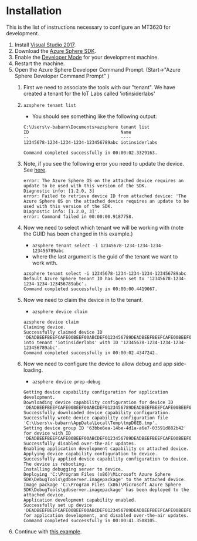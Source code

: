 # Installation

This is the list of instructions necessary to configure an MT3620 for development.
1. Install [Visual Studio 2017](https://visualstudio.microsoft.com/vs/whatsnew/). 
1. Download the [Azure Sphere SDK](https://aka.ms/AzureSphereSDKDownload). 
1. Enable the [Developer Mode](https://docs.microsoft.com/en-us/windows/uwp/get-started/enable-your-device-for-development) for your development machine.
1. Restart the machine.
1. Open the Azure Sphere Developer Command Prompt. (Start->"Azure Sphere Developer Command Prompt" )
    1. First we need to associate the tools with our "tenant". We have created a tenant for the IoT Labs called 'iotinsiderlabs'
    1. ```azsphere tenant list```
        - You should see something like the following output:
        ``` 
        C:\Users\v-babarn\Documents>azsphere tenant list
        ID                                   Name
        --                                   ----
        12345678-1234-1234-1234-123456789abc iotinsiderlabs
        
        Command completed successfully in 00:00:02.3329163.
        ```
    1. Note, if you see the following error you need to update the device. See [here](./Update.md).
        ```
        error: The Azure Sphere OS on the attached device requires an update to be used with this version of the SDK.
        Diagnostic info: [1.2.0, 3]
        error: Failed to retrieve device ID from attached device: 'The Azure Sphere OS on the attached device requires an update to be used with this version of the SDK.
        Diagnostic info: [1.2.0, 3]'.
        error: Command failed in 00:00:00.9187758.
        ```
    1. Now we need to select which tenant we will be working with (note the GUID has been changed in this example.)
        - `azsphere tenant select -i 12345678-1234-1234-1234-123456789abc` 
        - where the last argument is the guid of the tenant we want to work with.
     
        ``` 
        azsphere tenant select -i 12345678-1234-1234-1234-123456789abc
        Default Azure Sphere tenant ID has been set to '12345678-1234-1234-1234-123456789abc'.
        Command completed successfully in 00:00:00.4419067.
        ```
    5. Now we need to claim the device in to the tenant.
        - `azsphere device claim`
        ```
        azsphere device claim
        Claiming device.
        Successfully claimed device ID 'DEADBEEFBEEFCAFE00BEEF00ABCDEF0123456789DEADBEEFBEEFCAFE00BEEF00ABCDEF0123456789DEADBEEFBEEFCAFE00BEEF00ABCDEF0123456789DEADBEEF' into tenant 'iotinsiderlabs' with ID '12345678-1234-1234-1234-123456789abc'.
        Command completed successfully in 00:00:02.4347242.
        ```
    6. Now we need to configure the device to allow debug and app side-loading.
        - `azsphere device prep-debug`
        ```
        Getting device capability configuration for application development.
        Downloading device capability configuration for device ID 'DEADBEEFBEEFCAFE00BEEF00ABCDEF0123456789DEADBEEFBEEFCAFE00BEEF00ABCDEF0123456789DEADBEEFBEEFCAFE00BEEF00ABCDEF0123456789DEADBEEF'.
        Successfully downloaded device capability configuration.
        Successfully wrote device capability configuration file 'C:\Users\v-babarn\AppData\Local\Temp\tmpD6EB.tmp'.
        Setting device group ID '63bbe6ea-14be-4d1a-a6e7-03591d882b42' for device with ID 'DEADBEEFBEEFCAFE00BEEF00ABCDEF0123456789DEADBEEFBEEFCAFE00BEEF00ABCDEF0123456789DEADBEEFBEEFCAFE00BEEF00ABCDEF0123456789DEADBEEF'.
        Successfully disabled over-the-air updates.
        Enabling application development capability on attached device.
        Applying device capability configuration to device.
        Successfully applied device capability configuration to device.
        The device is rebooting.
        Installing debugging server to device.
        Deploying 'C:\Program Files (x86)\Microsoft Azure Sphere SDK\DebugTools\gdbserver.imagepackage' to the attached device.
        Image package 'C:\Program Files (x86)\Microsoft Azure Sphere SDK\DebugTools\gdbserver.imagepackage' has been deployed to the attached device.
        Application development capability enabled.
        Successfully set up device 'DEADBEEFBEEFCAFE00BEEF00ABCDEF0123456789DEADBEEFBEEFCAFE00BEEF00ABCDEF0123456789DEADBEEFBEEFCAFE00BEEF00ABCDEF0123456789DEADBEEF' for application development, and disabled over-the-air updates.
        Command completed successfully in 00:00:41.3508105.
        ```
1. Continue with [this example](https://docs.microsoft.com/en-us/azure-sphere/app-development/azure-iot-sample).  
